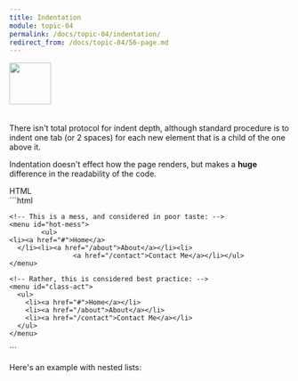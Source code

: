 ```yaml
---
title: Indentation
module: topic-04
permalink: /docs/topic-04/indentation/
redirect_from: /docs/topic-04/56-page.md
---
```


<img src="./../../../img/arrow-divider.svg" style="width: 75px; border: none; margin: 0px 0 20px 0" />

There isn't total protocol for indent depth, although standard procedure is to indent one tab (or 2 spaces) for each new element that is a child of the one above it.

Indentation doesn't effect how the page renders, but makes a **huge** difference in the readability of the code.

<div id="code-heading">HTML</div>
```html
<!DOCTYPE html>
<html>
  <body>

    <!-- This is a mess, and considered in poor taste: -->
    <menu id="hot-mess">
            <ul>
    <li><a href="#">Home</a>
      </li><li><a href="/about">About</a></li><li>
                    <a href="/contact">Contact Me</a></li></ul>
    </menu>

    <!-- Rather, this is considered best practice: -->
    <menu id="class-act">
      <ul>
        <li><a href="#">Home</a></li>
        <li><a href="/about">About</a></li>
        <li><a href="/contact">Contact Me</a></li>
      </ul>
    </menu>

  </body>
</html>
```


Here's an example with nested lists:

<div class="codepen-embed">
  <p data-height="600" data-theme-id="30567" data-slug-hash="ZXbPar" data-default-tab="html" data-user="Media-Ed-Online" data-embed-version="2" data-pen-title="Topic-04: HTML Lists Pt. 3" class="codepen"></p>
</div>
